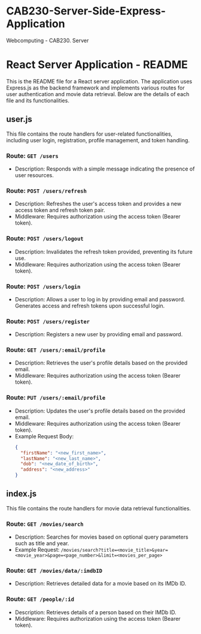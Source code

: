 # CAB230-Server-Side-Express-Application
 Webcomputing - CAB230. Server

# React Server Application - README

This is the README file for a React server application. The application uses Express.js as the backend framework and implements various routes for user authentication and movie data retrieval. Below are the details of each file and its functionalities.

## user.js

This file contains the route handlers for user-related functionalities, including user login, registration, profile management, and token handling.

### Route: `GET /users`

- Description: Responds with a simple message indicating the presence of user resources.

### Route: `POST /users/refresh`

- Description: Refreshes the user's access token and provides a new access token and refresh token pair.
- Middleware: Requires authorization using the access token (Bearer token).

### Route: `POST /users/logout`

- Description: Invalidates the refresh token provided, preventing its future use.
- Middleware: Requires authorization using the access token (Bearer token).

### Route: `POST /users/login`

- Description: Allows a user to log in by providing email and password. Generates access and refresh tokens upon successful login.

### Route: `POST /users/register`

- Description: Registers a new user by providing email and password.

### Route: `GET /users/:email/profile`

- Description: Retrieves the user's profile details based on the provided email.
- Middleware: Requires authorization using the access token (Bearer token).

### Route: `PUT /users/:email/profile`

- Description: Updates the user's profile details based on the provided email.
- Middleware: Requires authorization using the access token (Bearer token).
- Example Request Body: 
  ```json
  {
    "firstName": "<new_first_name>",
    "lastName": "<new_last_name>",
    "dob": "<new_date_of_birth>",
    "address": "<new_address>"
  }

## index.js

This file contains the route handlers for movie data retrieval functionalities.

### Route: `GET /movies/search`

- Description: Searches for movies based on optional query parameters such as title and year.
- Example Request: `/movies/search?title=<movie_title>&year=<movie_year>&page=<page_number>&limit=<movies_per_page>`

### Route: `GET /movies/data/:imdbID`

- Description: Retrieves detailed data for a movie based on its IMDb ID.

### Route: `GET /people/:id`

- Description: Retrieves details of a person based on their IMDb ID.
- Middleware: Requires authorization using the access token (Bearer token).